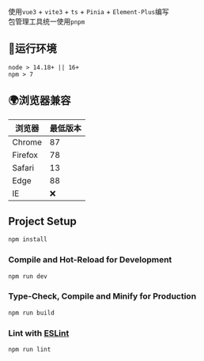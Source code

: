 <!--
 * @Author: 余笙学长 kingsun997@163.com
 * @Date: 2022-09-14 09:57:03
 * @LastEditors: 余笙学长 kingsun997@163.com
 * @LastEditTime: 2022-09-27 11:54:56
 * @FilePath: /vue3-ts-element/README.md
 * 
 * Copyright (c) 2022 by 余笙学长 kingsun997@163.com, All Rights Reserved. 
-->

使用`vue3` + `vite3` + `ts` + `Pinia` + `Element-Plus`编写    
包管理工具统一使用`pnpm`
## 🚗运行环境
```
node > 14.18+ || 16+
npm > 7
```

## 🌍浏览器兼容
| 浏览器 | 最低版本 |
| --- | --- |
| Chrome | 87 |
| Firefox | 78 |
| Safari | 13 |
| Edge | 88 |
| IE | ❌ |


## Project Setup

```sh
npm install
```

### Compile and Hot-Reload for Development

```sh
npm run dev
```

### Type-Check, Compile and Minify for Production

```sh
npm run build
```

### Lint with [ESLint](https://eslint.org/)

```sh
npm run lint
```
